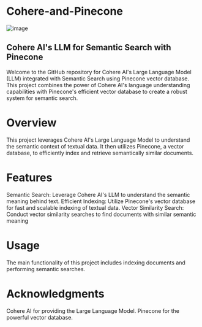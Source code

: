 # Cohere-and-Pinecone

![image](https://github.com/KamranUmer/Cohere-and-Pinecone/assets/86089489/a8edded3-6681-4fd8-89c6-f7014512444d)

## Cohere AI's LLM for Semantic Search with Pinecone
Welcome to the GitHub repository for Cohere AI's Large Language Model (LLM) integrated with Semantic Search using Pinecone vector database. This project combines the power of Cohere AI's language understanding capabilities with Pinecone's efficient vector database to create a robust system for semantic search.

# Overview
This project leverages Cohere AI's Large Language Model to understand the semantic context of textual data. It then utilizes Pinecone, a vector database, to efficiently index and retrieve semantically similar documents.

# Features
Semantic Search:
Leverage Cohere AI's LLM to understand the semantic meaning behind text.
Efficient Indexing: Utilize Pinecone's vector database for fast and scalable indexing of textual data.
Vector Similarity Search: Conduct vector similarity searches to find documents with similar semantic meaning

# Usage
The main functionality of this project includes indexing documents and performing semantic searches. 

# Acknowledgments
Cohere AI for providing the Large Language Model.
Pinecone for the powerful vector database.
